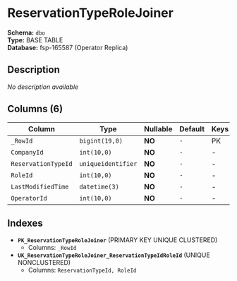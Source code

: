 # ReservationTypeRoleJoiner

**Schema:** `dbo`  
**Type:** BASE TABLE  
**Database:** fsp-165587 (Operator Replica)

## Description

*No description available*

## Columns (6)

| Column | Type | Nullable | Default | Keys | Description |
|--------|------|----------|---------|------|-------------|
| `_RowId` | `bigint(19,0)` | **NO** | `-` | PK | - |
| `CompanyId` | `int(10,0)` | **NO** | `-` | - | - |
| `ReservationTypeId` | `uniqueidentifier` | **NO** | `-` | - | - |
| `RoleId` | `int(10,0)` | **NO** | `-` | - | - |
| `LastModifiedTime` | `datetime(3)` | **NO** | `-` | - | - |
| `OperatorId` | `int(10,0)` | **NO** | `-` | - | - |

## Indexes

- **`PK_ReservationTypeRoleJoiner`** (PRIMARY KEY UNIQUE CLUSTERED)
  - Columns: `_RowId`
- **`UK_ReservationTypeRoleJoiner_ReservationTypeIdRoleId`** (UNIQUE NONCLUSTERED)
  - Columns: `ReservationTypeId, RoleId`
